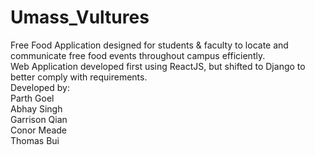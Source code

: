 # Umass_Vultures
Free Food Application designed for students & faculty to locate and communicate free food events throughout campus efficiently.\
Web Application developed first using ReactJS, but shifted to Django to better comply with requirements.\
Developed by:\
Parth Goel\
Abhay Singh\
Garrison Qian\
Conor Meade\
Thomas Bui
